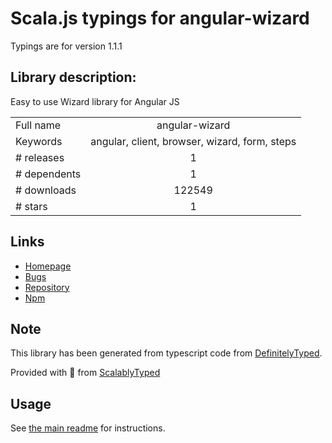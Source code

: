 
# Scala.js typings for angular-wizard

Typings are for version 1.1.1

## Library description:
Easy to use Wizard library for Angular JS

|                    |                 |
| ------------------ | :-------------: |
| Full name          | angular-wizard |
| Keywords           | angular, client, browser, wizard, form, steps |
| # releases         | 1 |
| # dependents       | 1 |
| # downloads        | 122549 |
| # stars            | 1 |

## Links
- [Homepage](https://github.com/mgonto/angular-wizard)
- [Bugs](https://github.com/mgonto/angular-wizard/issues)
- [Repository](https://github.com/mgonto/angular-wizard)
- [Npm](https://www.npmjs.com/package/angular-wizard)
    


## Note
This library has been generated from typescript code from [DefinitelyTyped](https://definitelytyped.org).

Provided with :purple_heart: from [ScalablyTyped](https://github.com/oyvindberg/ScalablyTyped)

## Usage
See [the main readme](../../readme.md) for instructions.


